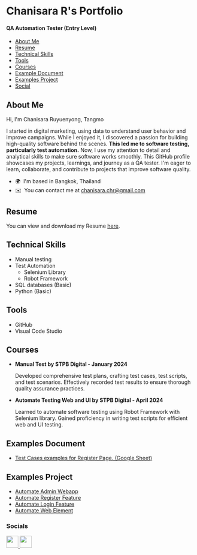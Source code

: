 # Chanisara R's Portfolio
#### QA Automation Tester (Entry Level)

 - [About Me](https://github.com/Chanisara-chr#about-me)
 - [Resume](https://github.com/Chanisara-chr#resume)
 - [Technical Skills](https://github.com/Chanisara-chr#technical-skills)
 - [Tools](https://github.com/Chanisara-chr#tools)
 - [Courses](https://github.com/Chanisara-chr#courses)
 - [Example Document](https://github.com/Chanisara-chr#examples-document)
 - [Examples Project](https://github.com/Chanisara-chr#examples-project)
 - [Social](https://github.com/Chanisara-chr#socials)

## About Me

Hi, I'm Chanisara Ruyuenyong, Tangmo


I started in digital marketing, using data to understand user behavior and improve campaigns. While I enjoyed it, I discovered a passion for building high-quality software behind the scenes. **This led me to software testing, particularly test automation.** Now, I use my attention to detail and analytical skills to make sure software works smoothly. This GitHub profile showcases my projects, learnings, and journey as a QA tester. I'm eager to learn, collaborate, and contribute to projects that improve software quality.

* 🌍  I'm based in Bangkok, Thailand
* ✉️  You can contact me at [chanisara.chr@gmail.com](mailto:chanisara.chr@gmail.com)

## Resume

You can view and download my Resume [here](https://drive.google.com/file/d/10XCXGTQuZjBTh8d3QxIkVG-o3lTMbDqy/view?usp=sharing).

## Technical Skills
- Manual testing
- Test Automation
	- Selenium Library
	- Robot Framework
- SQL databases (Basic)
- Python (Basic)

## Tools
- GitHub
- Visual Code Studio

## Courses
- **Manual Test by STPB Digital - January 2024**

	Developed comprehensive test plans, crafting test cases, test scripts, and test scenarios. Effectively recorded test results to ensure thorough quality assurance practices.

- **Automate Testing Web and UI by STPB Digital - April 2024**

	Learned to automate software testing using Robot Framework with Selenium library. Gained proficiency in writing test scripts for efficient web and UI testing.

## Examples Document
- [Test Cases examples for Register Page. (Google Sheet)](https://docs.google.com/spreadsheets/d/1Te_bC0ejZutKhPQGgFYGy7RaXNnNvZaUNrVMc2KYs8A/edit?usp=sharing)

## Examples Project

- [Automate Admin Webapp](https://github.com/Chanisara-chr/Automate-admin-webapp)
- [Automate Register Feature](https://github.com/Chanisara-chr/Automate-register-feature)
- [Automate Login Feature](https://github.com/Chanisara-chr/Automate-login-feature)
- [Automate Web Element](https://github.com/Chanisara-chr/Automate-web-element)

### Socials

<p align="left"> <a href="https://www.github.com/Chanisara-chr" target="_blank" rel="noreferrer"> <picture> <source media="(prefers-color-scheme: dark)" srcset="https://raw.githubusercontent.com/danielcranney/readme-generator/main/public/icons/socials/github-dark.svg" /> <source media="(prefers-color-scheme: light)" srcset="https://raw.githubusercontent.com/danielcranney/readme-generator/main/public/icons/socials/github.svg" /> <img src="https://raw.githubusercontent.com/danielcranney/readme-generator/main/public/icons/socials/github.svg" width="32" height="32" /> </picture> </a> <a href="https://www.linkedin.com/in/chanisara-cr" target="_blank" rel="noreferrer"> <picture> <source media="(prefers-color-scheme: dark)" srcset="https://raw.githubusercontent.com/danielcranney/readme-generator/main/public/icons/socials/linkedin-dark.svg" /> <source media="(prefers-color-scheme: light)" srcset="https://raw.githubusercontent.com/danielcranney/readme-generator/main/public/icons/socials/linkedin.svg" /> <img src="https://raw.githubusercontent.com/danielcranney/readme-generator/main/public/icons/socials/linkedin.svg" width="32" height="32" /> </picture> </a></p>
